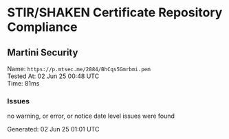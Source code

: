 # STIR/SHAKEN Certificate Repository Compliance

## Martini Security

Name: `https://p.mtsec.me/2884/BhCqs5Gmrbmi.pem`\
Tested At: 02 Jun 25 00:48 UTC\
Time: 81ms

### Issues

no warning, or error, or notice date level issues were found

Generated: 02 Jun 25 01:01 UTC